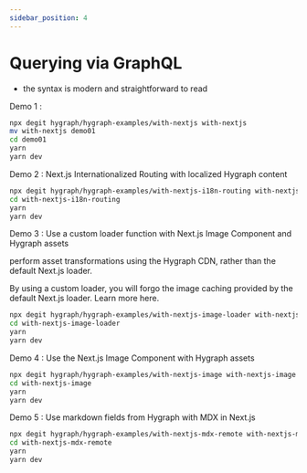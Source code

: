 ```yaml
---
sidebar_position: 4
---
```


# Querying via GraphQL

- the syntax is modern and straightforward to read

Demo 1 :

```bash
npx degit hygraph/hygraph-examples/with-nextjs with-nextjs
mv with-nextjs demo01
cd demo01
yarn
yarn dev
```

Demo 2 : Next.js Internationalized Routing with localized Hygraph content

```bash
npx degit hygraph/hygraph-examples/with-nextjs-i18n-routing with-nextjs-i18n-routing
cd with-nextjs-i18n-routing
yarn
yarn dev
```

Demo 3 : Use a custom loader function with Next.js Image Component and Hygraph assets

perform asset transformations using the Hygraph CDN, rather than the default Next.js loader.

By using a custom loader, you will forgo the image caching provided by the default Next.js loader. Learn more here.

```bash
npx degit hygraph/hygraph-examples/with-nextjs-image-loader with-nextjs-image-loader
cd with-nextjs-image-loader
yarn
yarn dev
```

Demo 4 : Use the Next.js Image Component with Hygraph assets

```bash
npx degit hygraph/hygraph-examples/with-nextjs-image with-nextjs-image
cd with-nextjs-image
yarn
yarn dev
```

Demo 5 : Use markdown fields from Hygraph with MDX in Next.js

```bash
npx degit hygraph/hygraph-examples/with-nextjs-mdx-remote with-nextjs-mdx-remote
cd with-nextjs-mdx-remote
yarn
yarn dev
```
